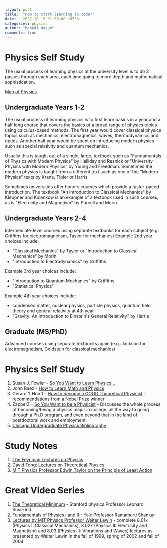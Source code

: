 ```yaml
---
layout: post
title:  "How to start learning to code?"
date:   2022-10-19 01:00:00 +0530
categories: physics
author: "Mehedi Hasan"
comments: true
---
```


# Physics Self Study

The usual process of learning physics at the university level is to do 3 passes through each area, each time going to more depth and mathematical sophistication.

[Map of Physics](https://www.youtube.com/watch?v=ZihywtixUYo)

## Undergraduate Years 1-2
The usual process of learning physics is to first learn basics in a year and a half long course that covers the basics of a broad range of physics topics using calculus-based methods. The first year would cover classical physics topics such as mechanics, electromagnetics, waves, thermodynamics and optics. Another half year would be spent on introducing modern physics such as special relativity and quantum mechanics.

Usually this is taught out of a single, large, textbook such as "Fundamentals of Physics with Modern Physics" by Halliday and Resnick or "University Physics with Modern Physics" by Young and Freedman. Sometimes the modern physics is taught from a different text such as one of the "Modern Physics" texts by Krane, Tipler or Harris.

Sometimes universities offer honors courses which provide a faster-paced introduction. The textbook "An Introduction to Classical Mechanics" by Kleppner and Kolenkow is an example of a textbook used in such courses, as is "Electricity and Magnetism" by Purcell and Morin.

## Undergraduate Years 2-4
Intermediate-level courses using separate textbooks for each subject (e.g. Griffiths for electromagnetism, Taylor for mechanics)
Example 2nd year choices include:
- "Classical Mechanics" by Taylor or "Introduction to Classical Mechanics" by Morin
- "Introduction to Electrodynamics" by Griffiths

Example 3rd year choices include:
- "Introduction to Quantum Mechanics" by Griffiths
- "Statistical Physics"

Example 4th year choices include:
- condensed matter, nuclear physics, particle physics, quantum field theory and general relativity at 4th year
- "Gravity: An Introduction to Einstein's General Relativity" by Hartle


## Graduate (MS/PhD)
Advanced courses using separate textbooks again (e.g. Jackson for electromagnetism, Goldstein for classical mechanics)

# Physics Self Study

1. Susan J. Fowler - [So You Want to Learn Physics...](http://www.susanjfowler.com/blog/2016/8/13/so-you-want-to-learn-physics)
1. John Baez - [How to Learn Math and Physics](http://math.ucr.edu/home/baez/books.html)
1. Gerard 't Hooft - [How to become a GOOD Theoretical Physicist](http://www.staff.science.uu.nl/~gadda001/goodtheorist/index.html) - recommendations from a Nobel Prize winner
1. ZapperZ - [So You Want to be a Physicist](https://www.physicsforums.com/threads/so-you-want-to-be-a-physicist.240792/) - Discusses the whole process of becoming/being a physics major in college, all the way to going through a Ph.D program, and even beyond that in the land of postdoctoral work and employment.
1. [Chicago Undergraduate Physics Bibliography](https://www.ocf.berkeley.edu/~abhishek/chicphys.htm)


# Study Notes
1. [The Feynman Lectures on Physics](http://www.feynmanlectures.caltech.edu)
1. [David Tong: Lectures on Theoretical Physics](http://www.damtp.cam.ac.uk/user/tong/teaching.html)
1. [MIT Physics Professor Edwin Taylor on the Principle of Least Action](http://www.eftaylor.com/leastaction.html)


# Great Video Series

1. [The Theoretical Minimum](http://theoreticalminimum.com) - Stanford physics Professor Leonard Susskind
1. [Fundamentals of Physics I and II](http://oyc.yale.edu/physics) - Yale Professor Ramamurti Shankar
1. [Lectures by MIT Physics Professor Walter Lewin](https://www.youtube.com/channel/UCiEHVhv0SBMpP75JbzJShqw) - complete 8.01x (Physics I: Classical Mechanics), 8.02x (Physics II: Electricity and Magnetism) and 8.03 (Physics III: Vibrations and Waves) lectures as presented by Walter Lewin in the fall of 1999, spring of 2002 and fall of 2004.
